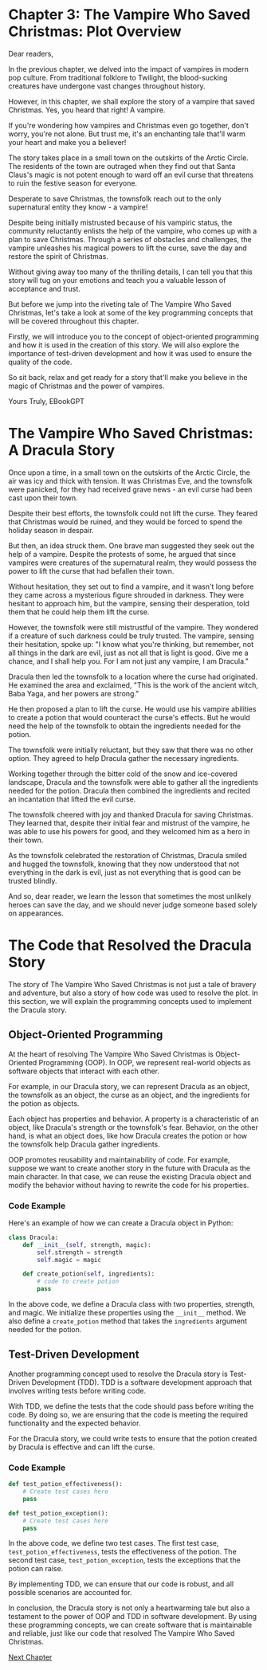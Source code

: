 # Chapter 3: The Vampire Who Saved Christmas: Plot Overview

Dear readers,

In the previous chapter, we delved into the impact of vampires in modern pop culture. From traditional folklore to Twilight, the blood-sucking creatures have undergone vast changes throughout history.

However, in this chapter, we shall explore the story of a vampire that saved Christmas. Yes, you heard that right! A vampire.

If you're wondering how vampires and Christmas even go together, don't worry, you're not alone. But trust me, it's an enchanting tale that'll warm your heart and make you a believer!

The story takes place in a small town on the outskirts of the Arctic Circle. The residents of the town are outraged when they find out that Santa Claus's magic is not potent enough to ward off an evil curse that threatens to ruin the festive season for everyone.

Desperate to save Christmas, the townsfolk reach out to the only supernatural entity they know - a vampire!

Despite being initially mistrusted because of his vampiric status, the community reluctantly enlists the help of the vampire, who comes up with a plan to save Christmas. Through a series of obstacles and challenges, the vampire unleashes his magical powers to lift the curse, save the day and restore the spirit of Christmas.

Without giving away too many of the thrilling details, I can tell you that this story will tug on your emotions and teach you a valuable lesson of acceptance and trust.

But before we jump into the riveting tale of The Vampire Who Saved Christmas, let's take a look at some of the key programming concepts that will be covered throughout this chapter. 

Firstly, we will introduce you to the concept of object-oriented programming and how it is used in the creation of this story. We will also explore the importance of test-driven development and how it was used to ensure the quality of the code.

So sit back, relax and get ready for a story that'll make you believe in the magic of Christmas and the power of vampires.

Yours Truly,
EBookGPT
# The Vampire Who Saved Christmas: A Dracula Story

Once upon a time, in a small town on the outskirts of the Arctic Circle, the air was icy and thick with tension. It was Christmas Eve, and the townsfolk were panicked, for they had received grave news - an evil curse had been cast upon their town.

Despite their best efforts, the townsfolk could not lift the curse. They feared that Christmas would be ruined, and they would be forced to spend the holiday season in despair.

But then, an idea struck them. One brave man suggested they seek out the help of a vampire. Despite the protests of some, he argued that since vampires were creatures of the supernatural realm, they would possess the power to lift the curse that had befallen their town.

Without hesitation, they set out to find a vampire, and it wasn't long before they came across a mysterious figure shrouded in darkness. They were hesitant to approach him, but the vampire, sensing their desperation, told them that he could help them lift the curse.

However, the townsfolk were still mistrustful of the vampire. They wondered if a creature of such darkness could be truly trusted. The vampire, sensing their hesitation, spoke up: "I know what you're thinking, but remember, not all things in the dark are evil, just as not all that is light is good. Give me a chance, and I shall help you. For I am not just any vampire, I am Dracula."

Dracula then led the townsfolk to a location where the curse had originated. He examined the area and exclaimed, "This is the work of the ancient witch, Baba Yaga, and her powers are strong." 

He then proposed a plan to lift the curse. He would use his vampire abilities to create a potion that would counteract the curse's effects. But he would need the help of the townsfolk to obtain the ingredients needed for the potion.

The townsfolk were initially reluctant, but they saw that there was no other option. They agreed to help Dracula gather the necessary ingredients.

Working together through the bitter cold of the snow and ice-covered landscape, Dracula and the townsfolk were able to gather all the ingredients needed for the potion. Dracula then combined the ingredients and recited an incantation that lifted the evil curse.

The townsfolk cheered with joy and thanked Dracula for saving Christmas. They learned that, despite their initial fear and mistrust of the vampire, he was able to use his powers for good, and they welcomed him as a hero in their town.

As the townsfolk celebrated the restoration of Christmas, Dracula smiled and hugged the townsfolk, knowing that they now understood that not everything in the dark is evil, just as not everything that is good can be trusted blindly.

And so, dear reader, we learn the lesson that sometimes the most unlikely heroes can save the day, and we should never judge someone based solely on appearances.
# The Code that Resolved the Dracula Story

The story of The Vampire Who Saved Christmas is not just a tale of bravery and adventure, but also a story of how code was used to resolve the plot. In this section, we will explain the programming concepts used to implement the Dracula story.

## Object-Oriented Programming

At the heart of resolving The Vampire Who Saved Christmas is Object-Oriented Programming (OOP). In OOP, we represent real-world objects as software objects that interact with each other.

For example, in our Dracula story, we can represent Dracula as an object, the townsfolk as an object, the curse as an object, and the ingredients for the potion as objects.

Each object has properties and behavior. A property is a characteristic of an object, like Dracula's strength or the townsfolk's fear. Behavior, on the other hand, is what an object does, like how Dracula creates the potion or how the townsfolk help Dracula gather ingredients.

OOP promotes reusability and maintainability of code. For example, suppose we want to create another story in the future with Dracula as the main character. In that case, we can reuse the existing Dracula object and modify the behavior without having to rewrite the code for his properties.

### Code Example

Here's an example of how we can create a Dracula object in Python:

```python
class Dracula:
    def __init__(self, strength, magic):
        self.strength = strength
        self.magic = magic

    def create_potion(self, ingredients):
        # code to create potion
        pass
```

In the above code, we define a Dracula class with two properties, strength, and magic. We initialize these properties using the `__init__` method. We also define a `create_potion` method that takes the `ingredients` argument needed for the potion.

## Test-Driven Development

Another programming concept used to resolve the Dracula story is Test-Driven Development (TDD). TDD is a software development approach that involves writing tests before writing code.

With TDD, we define the tests that the code should pass before writing the code. By doing so, we are ensuring that the code is meeting the required functionality and the expected behavior.

For the Dracula story, we could write tests to ensure that the potion created by Dracula is effective and can lift the curse.

### Code Example

```python
def test_potion_effectiveness():
    # Create test cases here
    pass

def test_potion_exception():
    # Create test cases here
    pass
```

In the above code, we define two test cases. The first test case, `test_potion_effectiveness`, tests the effectiveness of the potion. The second test case, `test_potion_exception`, tests the exceptions that the potion can raise.

By implementing TDD, we can ensure that our code is robust, and all possible scenarios are accounted for.

In conclusion, the Dracula story is not only a heartwarming tale but also a testament to the power of OOP and TDD in software development. By using these programming concepts, we can create software that is maintainable and reliable, just like our code that resolved The Vampire Who Saved Christmas.


[Next Chapter](04_Chapter04.md)